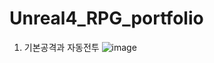 # Unreal4_RPG_portfolio

01. 기본공격과 자동전투
![image](https://user-images.githubusercontent.com/76766673/123388547-de572180-d5d3-11eb-8967-ebfc80d6e66c.png)
